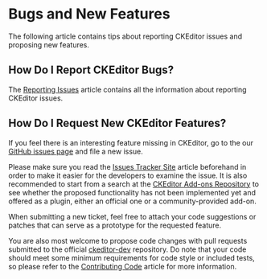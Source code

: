 <!--
Copyright (c) 2003-2017, CKSource - Frederico Knabben. All rights reserved.
For licensing, see LICENSE.md.
-->

# Bugs and New Features

The following article contains tips about reporting CKEditor issues and proposing new features.

## How Do I Report CKEditor Bugs?

The [Reporting Issues](#!/guide/dev_issues_readme) article contains all the information about reporting CKEditor issues.

## How Do I Request New CKEditor Features?

If you feel there is an interesting feature missing in CKEditor, go to the our [GitHub issues page](https://github.com/ckeditor/ckeditor-dev/issues) and file a new issue.

Please make sure you read the [Issues Tracker Site](#!/guide/dev_issues_tracker) article beforehand in order to make it easier for the developers to examine the issue. It is also recommended to start from a search at the [CKEditor Add-ons Repository](http://ckeditor.com/addons/plugins/all) to see whether the proposed functionality has not been implemented yet and offered as a plugin, either an official one or a community-provided add-on.

When submitting a new ticket, feel free to attach your code suggestions or patches that can serve as a prototype for the requested feature.

You are also most welcome to propose code changes with pull requests submitted to the official [ckeditor-dev](https://github.com/ckeditor/ckeditor-dev/pulls) repository. Do note that your code should meet some minimum requirements for code style or included tests, so please refer to the [Contributing Code](#!/guide/dev_contributing_code) article for more information.
